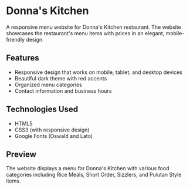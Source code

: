 # Donna's Kitchen

A responsive menu website for Donna's Kitchen restaurant. The website showcases the restaurant's menu items with prices in an elegant, mobile-friendly design.

## Features

- Responsive design that works on mobile, tablet, and desktop devices
- Beautiful dark theme with red accents
- Organized menu categories
- Contact information and business hours

## Technologies Used

- HTML5
- CSS3 (with responsive design)
- Google Fonts (Oswald and Lato)

## Preview

The website displays a menu for Donna's Kitchen with various food categories including Rice Meals, Short Order, Sizzlers, and Pulutan Style items.
